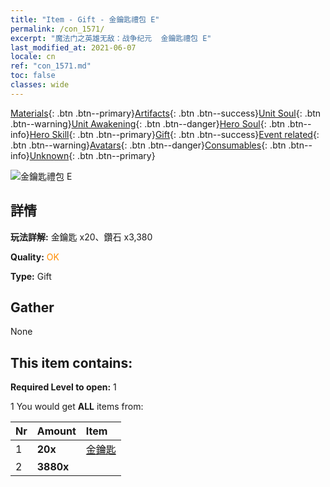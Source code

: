 ```yaml
---
title: "Item - Gift - 金鑰匙禮包 E"
permalink: /con_1571/
excerpt: "魔法门之英雄无敌：战争纪元  金鑰匙禮包 E"
last_modified_at: 2021-06-07
locale: cn
ref: "con_1571.md"
toc: false
classes: wide
---
```

 [Materials](/ItemsCN/){: .btn .btn--primary}[Artifacts](/ItemsCN/Artifacts/){: .btn .btn--success}[Unit Soul](/ItemsCN/UnitSoul/){: .btn .btn--warning}[Unit Awakening](/ItemsCN/UnitAwakening/){: .btn .btn--danger}[Hero Soul](/ItemsCN/HeroSoul/){: .btn .btn--info}[Hero Skill](/ItemsCN/HeroSkill/){: .btn .btn--primary}[Gift](/ItemsCN/Gift/){: .btn .btn--success}[Event related](/ItemsCN/Events/){: .btn .btn--warning}[Avatars](/ItemsCN/Avatars/){: .btn .btn--danger}[Consumables](/ItemsCN/Consumables/){: .btn .btn--info}[Unknown](/ItemsCN/Unknown/){: .btn .btn--primary}

 ![金鑰匙禮包 E](/images/t/i_907187.png)

## 詳情
 **玩法詳解:** 金鑰匙 x20、鑽石 x3,380

 **Quality:** <span style="color: #FF8C00">OK</span>

 **Type:** Gift

## Gather

  None

## This item contains:

 **Required Level to open:** 1

 1 You would get **ALL** items  from:

  | Nr | Amount |     Item    |
  |:---|:-------|:------------|
  | 1 |  **20x** | [金鑰匙](/cn/Items/con_783/) |  | 
  | 2 |  **3880x** | <i class="fas fa-gem"/> |  | 
